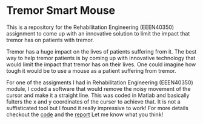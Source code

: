 # Tremor Smart Mouse
This is a repository for the Rehabilitation Engineering (EEEN40350) assignment to come up with an innovative solution to limit the impact that tremor has on patients with tremor.

Tremor has a huge impact on the lives of patients suffering from it. The best way to help tremor patients is by coming up with innovative technology that would limit the impact that tremor has on their lives. 
One could imagine how tough it would be to use a mouse as a patient suffering from tremor. 

For one of the assigments I had in Rehabilitation Engineering (EEEN40350) module, I coded a software that would remove the noisy movement of the cursor and make it a straight line. This was coded in Matlab and basically fulters the x and y coordinates of the curser to achieve that. 
It is not a  suffisticated tool but I found it really impressive to work! For more details checkout the [code](https://github.com/adildahlan/tremor-smart-mouse/blob/main/code.m) and the [report](https://github.com/adildahlan/tremor-smart-mouse/blob/main/report.pdf) Let me know what you think!


 
